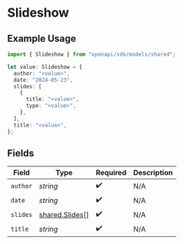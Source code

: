 # Slideshow

## Example Usage

```typescript
import { Slideshow } from "openapi/sdk/models/shared";

let value: Slideshow = {
  author: "<value>",
  date: "2024-05-23",
  slides: [
    {
      title: "<value>",
      type: "<value>",
    },
  ],
  title: "<value>",
};
```

## Fields

| Field                                                   | Type                                                    | Required                                                | Description                                             |
| ------------------------------------------------------- | ------------------------------------------------------- | ------------------------------------------------------- | ------------------------------------------------------- |
| `author`                                                | *string*                                                | :heavy_check_mark:                                      | N/A                                                     |
| `date`                                                  | *string*                                                | :heavy_check_mark:                                      | N/A                                                     |
| `slides`                                                | [shared.Slides](../../../sdk/models/shared/slides.md)[] | :heavy_check_mark:                                      | N/A                                                     |
| `title`                                                 | *string*                                                | :heavy_check_mark:                                      | N/A                                                     |